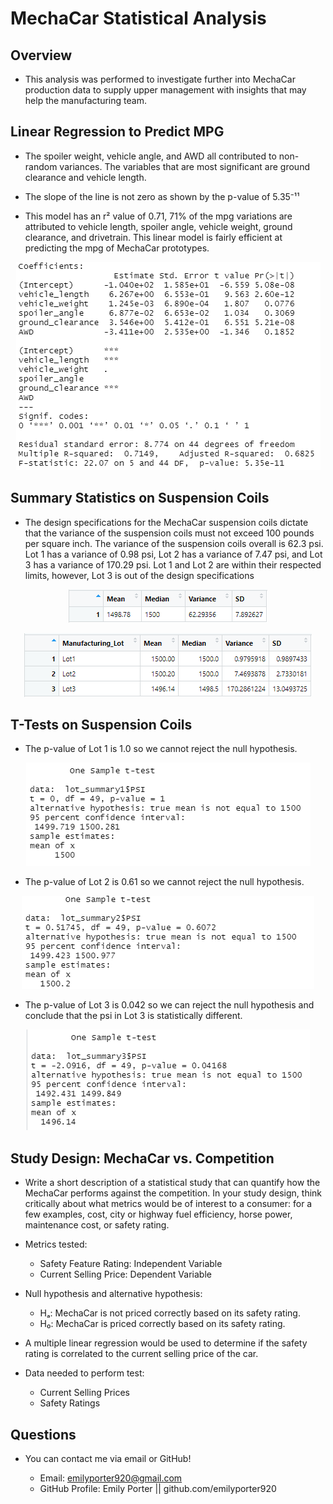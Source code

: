 # MechaCar Statistical Analysis

## Overview
* This analysis was performed to investigate further into MechaCar production data to supply upper management with insights that may help the manufacturing team.

## Linear Regression to Predict MPG
* The spoiler weight, vehicle angle, and AWD all contributed to non-random variances. The variables that are most significant are ground clearance and vehicle length.

* The slope of the line is not zero as shown by the p-value of 5.35⁻¹¹

* This model has an r² value of 0.71, 71% of the mpg variations are attributed to vehicle length, spoiler angle, vehicle weight, ground clearance, and drivetrain. This linear model is fairly efficient at predicting the mpg of MechaCar prototypes.

<p align="center">
    <img src="images/deliverable1_output.png">
</p>

## Summary Statistics on Suspension Coils
* The design specifications for the MechaCar suspension coils dictate that the variance of the suspension coils must not exceed 100 pounds per square inch. The variance of the suspension coils overall is 62.3 psi. Lot 1 has a variance of 0.98 psi, Lot 2 has a variance of 7.47 psi, and Lot 3 has a variance of 170.29 psi. Lot 1 and Lot 2 are within their respected limits, however, Lot 3 is out of the design specifications

<p align="center">
    <img src="images/totalsummary.png">
</p>

<p align="center">
    <img src="images/lotsummary.png">
</p>

## T-Tests on Suspension Coils
* The p-value of Lot 1 is 1.0 so we cannot reject the null hypothesis.

<p align="center">
    <img src="images/deliverable2_lotsummary1.png">
</p>

* The p-value of Lot 2 is 0.61 so we cannot reject the null hypothesis.

<p align="center">
    <img src="images/deliverable2_lotsummary2.png">
</p>

* The p-value of Lot 3 is 0.042 so we can reject the null hypothesis and conclude that the psi in Lot 3 is statistically different.

<p align="center">
    <img src="images/deliverable2_lotsummary3.png">
</p>


## Study Design: MechaCar vs. Competition
* Write a short description of a statistical study that can quantify how the MechaCar performs against the competition. In your study design, think critically about what metrics would be of interest to a consumer: for a few examples, cost, city or highway fuel efficiency, horse power, maintenance cost, or safety rating.

* Metrics tested:
    - Safety Feature Rating: Independent Variable
    - Current Selling Price: Dependent Variable

* Null hypothesis and alternative hypothesis:
    - Hₐ: MechaCar is not priced correctly based on its safety rating.
    - H₀: MechaCar is priced correctly based on its safety rating.

* A multiple linear regression would be used to determine if the safety rating is correlated to the current selling price of the car. 

* Data needed to perform test:
    - Current Selling Prices
    - Safety Ratings

## Questions

* You can contact me via email or GitHub!

    * Email: emilyporter920@gmail.com
    * GitHub Profile: Emily Porter || github.com/emilyporter920 